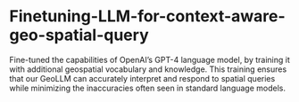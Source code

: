 # Finetuning-LLM-for-context-aware-geo-spatial-query
Fine-tuned the capabilities of OpenAI’s GPT-4 language model, by training it with additional geospatial vocabulary and knowledge. This training ensures that our GeoLLM can accurately interpret and respond to spatial queries while minimizing the inaccuracies often seen in standard language models.
